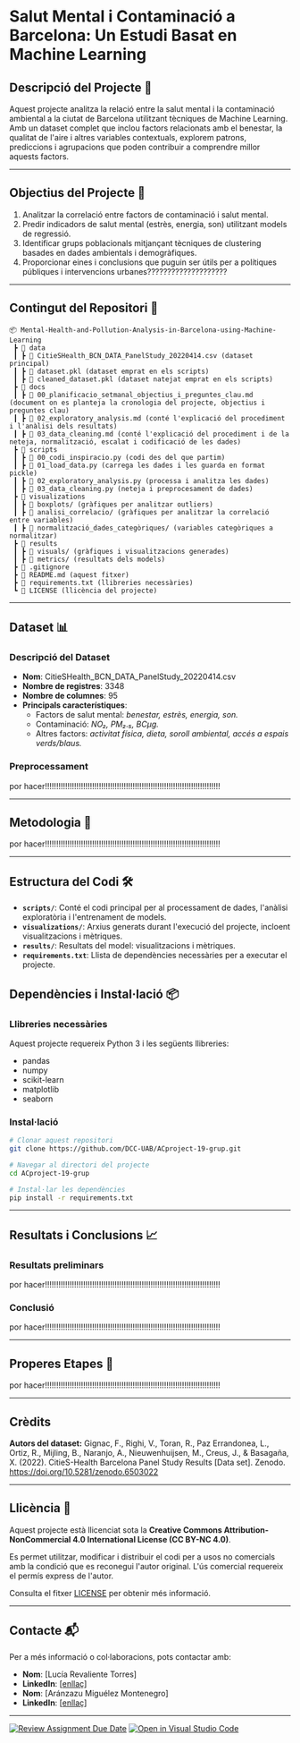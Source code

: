 # **Salut Mental i Contaminació a Barcelona: Un Estudi Basat en Machine Learning**
## **Descripció del Projecte** 📄
Aquest projecte analitza la relació entre la salut mental i la contaminació ambiental a la ciutat de Barcelona utilitzant tècniques de Machine Learning. Amb un dataset complet que inclou factors relacionats amb el benestar, la qualitat de l'aire i altres variables contextuals, explorem patrons, prediccions i agrupacions que poden contribuir a comprendre millor aquests factors.

---

## **Objectius del Projecte** 🎯
1. Analitzar la correlació entre factors de contaminació i salut mental.
2. Predir indicadors de salut mental (estrès, energia, son) utilitzant models de regressió.
3. Identificar grups poblacionals mitjançant tècniques de clustering basades en dades ambientals i demogràfiques.
4. Proporcionar eines i conclusions que puguin ser útils per a polítiques públiques i intervencions urbanes????????????????????
   
---

## **Contingut del Repositori** 📁

```plaintext
📦 Mental-Health-and-Pollution-Analysis-in-Barcelona-using-Machine-Learning
 ┣ 📂 data
 ┃ ┣ 📜 CitieSHealth_BCN_DATA_PanelStudy_20220414.csv (dataset principal)
 ┃ ┣ 📜 dataset.pkl (dataset emprat en els scripts)
 ┃ ┣ 📜 cleaned_dataset.pkl (dataset natejat emprat en els scripts)
 ┣ 📂 docs
 ┃ ┣ 📜 00_planificacio_setmanal_objectius_i_preguntes_clau.md (document on es planteja la cronologia del projecte, objectius i preguntes clau)
 ┃ ┣ 📜 02_exploratory_analysis.md (conté l'explicació del procediment i l'anàlisi dels resultats)
 ┃ ┣ 📜 03_data_cleaning.md (conté l'explicació del procediment i de la neteja, normalització, escalat i codificació de les dades)
 ┣ 📂 scripts
 ┃ ┣ 📜 00_codi_inspiracio.py (codi des del que partim) 
 ┃ ┣ 📜 01_load_data.py (carrega les dades i les guarda en format pickle)
 ┃ ┣ 📜 02_exploratory_analysis.py (processa i analitza les dades)
 ┃ ┣ 📜 03_data_cleaning.py (neteja i preprocesament de dades)
 ┣ 📂 visualizations
 ┃ ┣ 📂 boxplots/ (gràfiques per analitzar outliers)
 ┃ ┣ 📂 analisi_correlacio/ (gràfiques per analitzar la correlació entre variables)
 ┃ ┣ 📂 normalització_dades_categòriques/ (variables categòriques a normalitzar)
 ┣ 📂 results
 ┃ ┣ 📂 visuals/ (gràfiques i visualitzacions generades)
 ┃ ┣ 📂 metrics/ (resultats dels models)
 ┣ 📜 .gitignore 
 ┣ 📜 README.md (aquest fitxer)
 ┣ 📜 requirements.txt (llibreries necessàries)
 ┗ 📜 LICENSE (llicència del projecte)
```

---

## **Dataset** 📊
### Descripció del Dataset
- **Nom**: CitieSHealth_BCN_DATA_PanelStudy_20220414.csv
- **Nombre de registres**: 3348
- **Nombre de columnes**: 95
- **Principals característiques**:
  - Factors de salut mental: *benestar, estrès, energia, son.*
  - Contaminació: *NO₂, PM₂.₅, BCμg.*
  - Altres factors: *activitat física, dieta, soroll ambiental, accés a espais verds/blaus.*
  
### Preprocessament
por hacer!!!!!!!!!!!!!!!!!!!!!!!!!!!!!!!!!!!!!!!!!!!!!!!!!!!!!!!!!!!!!!!!!!!!!!!!!!!!!!

---

## **Metodologia** 🧠
por hacer!!!!!!!!!!!!!!!!!!!!!!!!!!!!!!!!!!!!!!!!!!!!!!!!!!!!!!!!!!!!!!!!!!!!!!!!!!!!!!

---

## **Estructura del Codi** 🛠️
- **`scripts/`**: Conté el codi principal per al processament de dades, l'anàlisi exploratòria i l'entrenament de models.
- **`visualizations/`**: Arxius generats durant l'execució del projecte, incloent visualitzacions i mètriques.
- **`results/`**: Resultats del model: visualitzacions i mètriques.
- **`requirements.txt`**: Llista de dependències necessàries per a executar el projecte. 

## **Dependències i Instal·lació** 📦
### Llibreries necessàries
Aquest projecte requereix Python 3 i les següents llibreries:
- pandas
- numpy
- scikit-learn
- matplotlib
- seaborn

### Instal·lació
```bash
# Clonar aquest repositori
git clone https://github.com/DCC-UAB/ACproject-19-grup.git

# Navegar al directori del projecte
cd ACproject-19-grup

# Instal·lar les dependències
pip install -r requirements.txt
```

---

## **Resultats i Conclusions** 📈
### **Resultats preliminars**
por hacer!!!!!!!!!!!!!!!!!!!!!!!!!!!!!!!!!!!!!!!!!!!!!!!!!!!!!!!!!!!!!!!!!!!!!!!!!!!!!!

### **Conclusió**
por hacer!!!!!!!!!!!!!!!!!!!!!!!!!!!!!!!!!!!!!!!!!!!!!!!!!!!!!!!!!!!!!!!!!!!!!!!!!!!!!!

---

## **Properes Etapes** 🚀
por hacer!!!!!!!!!!!!!!!!!!!!!!!!!!!!!!!!!!!!!!!!!!!!!!!!!!!!!!!!!!!!!!!!!!!!!!!!!!!!!!

---

## **Crèdits**
**Autors del dataset:** Gignac, F., Righi, V., Toran, R., Paz Errandonea, L., Ortiz, R., Mijling, B., Naranjo, A., Nieuwenhuijsen, M., Creus, J., & Basagaña, X. (2022). CitieS-Health Barcelona Panel Study Results [Data set]. Zenodo. https://doi.org/10.5281/zenodo.6503022

---

## **Llicència** 📜
Aquest projecte està llicenciat sota la **Creative Commons Attribution-NonCommercial 4.0 International License (CC BY-NC 4.0)**.

Es permet utilitzar, modificar i distribuir el codi per a usos no comercials amb la condició que es reconegui l'autor original. L'ús comercial requereix el permís express de l'autor.

Consulta el fitxer [LICENSE](LICENSE) per obtenir més informació.

---

## **Contacte** 📬
Per a més informació o col·laboracions, pots contactar amb:
- **Nom**: [Lucía Revaliente Torres]
- **LinkedIn**: [[enllaç](https://www.linkedin.com/in/lucia-revaliente-torres)]
- **Nom**: [Aránzazu Miguélez Montenegro]
- **LinkedIn**: [[enllaç](https://www.linkedin.com/in/aranzazu-miguelez)]

---

[![Review Assignment Due Date](https://classroom.github.com/assets/deadline-readme-button-22041afd0340ce965d47ae6ef1cefeee28c7c493a6346c4f15d667ab976d596c.svg)](https://classroom.github.com/a/USx538Ll)
[![Open in Visual Studio Code](https://classroom.github.com/assets/open-in-vscode-2e0aaae1b6195c2367325f4f02e2d04e9abb55f0b24a779b69b11b9e10269abc.svg)](https://classroom.github.com/online_ide?assignment_repo_id=17348921&assignment_repo_type=AssignmentRepo)
